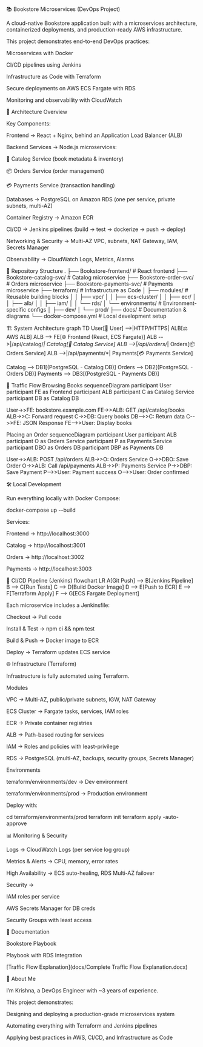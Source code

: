 📚 Bookstore Microservices (DevOps Project)

A cloud-native Bookstore application built with a microservices architecture, containerized deployments, and production-ready AWS infrastructure.

This project demonstrates end-to-end DevOps practices:

Microservices with Docker

CI/CD pipelines using Jenkins

Infrastructure as Code with Terraform

Secure deployments on AWS ECS Fargate with RDS

Monitoring and observability with CloudWatch

🚀 Architecture Overview

Key Components:

Frontend → React + Nginx, behind an Application Load Balancer (ALB)

Backend Services → Node.js microservices:

📘 Catalog Service (book metadata & inventory)

📦 Orders Service (order management)

💳 Payments Service (transaction handling)

Databases → PostgreSQL on Amazon RDS (one per service, private subnets, multi-AZ)

Container Registry → Amazon ECR

CI/CD → Jenkins pipelines (build → test → dockerize → push → deploy)

Networking & Security → Multi-AZ VPC, subnets, NAT Gateway, IAM, Secrets Manager

Observability → CloudWatch Logs, Metrics, Alarms

📂 Repository Structure
.
├── Bookstore-frontend/         # React frontend
├── Bookstore-catalog-svc/      # Catalog microservice
├── Bookstore-order-svc/        # Orders microservice
├── Bookstore-payments-svc/     # Payments microservice
├── terraform/                  # Infrastructure as Code
│   ├── modules/                # Reusable building blocks
│   │   ├── vpc/
│   │   ├── ecs-cluster/
│   │   ├── ecr/
│   │   ├── alb/
│   │   ├── iam/
│   │   └── rds/
│   └── environments/           # Environment-specific configs
│       ├── dev/
│       └── prod/
├── docs/                       # Documentation & diagrams
└── docker-compose.yml          # Local development setup

🏗️ System Architecture
graph TD
  User[👤 User] -->|HTTP/HTTPS| ALB[⚖️ AWS ALB]
  ALB --> FE[🌐 Frontend (React, ECS Fargate)]
  ALB -->|/api/catalog/*| Catalog[📘 Catalog Service]
  ALB -->|/api/orders/*| Orders[📦 Orders Service]
  ALB -->|/api/payments/*| Payments[💳 Payments Service]

  Catalog --> DB1[(PostgreSQL - Catalog DB)]
  Orders --> DB2[(PostgreSQL - Orders DB)]
  Payments --> DB3[(PostgreSQL - Payments DB)]

🔄 Traffic Flow
Browsing Books
sequenceDiagram
  participant User
  participant FE as Frontend
  participant ALB
  participant C as Catalog Service
  participant DB as Catalog DB

  User->>FE: bookstore.example.com
  FE->>ALB: GET /api/catalog/books
  ALB->>C: Forward request
  C->>DB: Query books
  DB-->>C: Return data
  C-->>FE: JSON Response
  FE-->>User: Display books

Placing an Order
sequenceDiagram
  participant User
  participant ALB
  participant O as Orders Service
  participant P as Payments Service
  participant DBO as Orders DB
  participant DBP as Payments DB

  User->>ALB: POST /api/orders
  ALB->>O: Orders Service
  O->>DBO: Save Order
  O->>ALB: Call /api/payments
  ALB->>P: Payments Service
  P->>DBP: Save Payment
  P-->>User: Payment success
  O-->>User: Order confirmed

🛠️ Local Development

Run everything locally with Docker Compose:

docker-compose up --build


Services:

Frontend → http://localhost:3000

Catalog → http://localhost:3001

Orders → http://localhost:3002

Payments → http://localhost:3003

🔧 CI/CD Pipeline (Jenkins)
flowchart LR
  A[Git Push] --> B[Jenkins Pipeline]
  B --> C[Run Tests]
  C --> D[Build Docker Image]
  D --> E[Push to ECR]
  E --> F[Terraform Apply]
  F --> G[ECS Fargate Deployment]


Each microservice includes a Jenkinsfile:

Checkout → Pull code

Install & Test → npm ci && npm test

Build & Push → Docker image to ECR

Deploy → Terraform updates ECS service

🌐 Infrastructure (Terraform)

Infrastructure is fully automated using Terraform.

Modules

VPC → Multi-AZ, public/private subnets, IGW, NAT Gateway

ECS Cluster → Fargate tasks, services, IAM roles

ECR → Private container registries

ALB → Path-based routing for services

IAM → Roles and policies with least-privilege

RDS → PostgreSQL (multi-AZ, backups, security groups, Secrets Manager)

Environments

terraform/environments/dev → Dev environment

terraform/environments/prod → Production environment

Deploy with:

cd terraform/environments/prod
terraform init
terraform apply -auto-approve

📊 Monitoring & Security

Logs → CloudWatch Logs (per service log group)

Metrics & Alerts → CPU, memory, error rates

High Availability → ECS auto-healing, RDS Multi-AZ failover

Security →

IAM roles per service

AWS Secrets Manager for DB creds

Security Groups with least access

📖 Documentation

Bookstore Playbook

Playbook with RDS Integration

[Traffic Flow Explanation](docs/Complete Traffic Flow Explanation.docx)

👤 About Me

I’m Krishna, a DevOps Engineer with ~3 years of experience.

This project demonstrates:

Designing and deploying a production-grade microservices system

Automating everything with Terraform and Jenkins pipelines

Applying best practices in AWS, CI/CD, and Infrastructure as Code